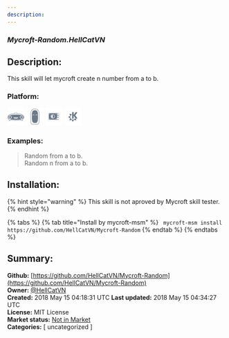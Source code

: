 ```yaml
---
description: 
---
```


### _Mycroft-Random.HellCatVN_  
## Description:  
This skill will let mycroft create n number from a to b.  
### Platform:  
 ![Mark I](../.gitbook/assets/mark-1-icon.png)  ![Mark II](../.gitbook/assets/mark-2-icon.png)  ![Picroft](../.gitbook/assets/picroft-icon.png)  ![plasmoid](../.gitbook/assets/kde.png)   
### Examples:  
> Random from a to b.  
> Random n from a to b.  
  
## Installation:  
{% hint style="warning" %}
This skill is not aproved by Mycroft skill tester.
{% endhint %}
    
{% tabs %}
{% tab title="Install by mycroft-msm" %}
``` mycroft-msm install https://github.com/HellCatVN/Mycroft-Random```
{% endtab %}
  {% endtabs %}
    
## Summary:  
**Github:** [https://github.com/HellCatVN/Mycroft-Random](https://github.com/HellCatVN/Mycroft-Random)  
**Owner:** [@HellCatVN](https://github.com/HellCatVN)  
**Created:** 2018 May 15 04:18:31 UTC  **Last updated:** 2018 May 15 04:34:27 UTC  
**License:** MIT License  
**Market status:** [Not in Market](https://market.mycroft.ai/skill/)  
**Categories:** [ uncategorized ]   
